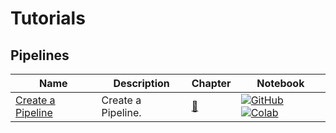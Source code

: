 # Tutorials

## Pipelines
| Name | Description | Chapter | Notebook |
| --- | --- | --- | --- |
| [Create a Pipeline](pipelines/create_a_pipeline/chapter.md) | Create a Pipeline. | [:book:](tutorials/pipelines/create_a_pipeline/chapter.md) | [![GitHub](https://badgen.net/badge/icon/github?icon=github&label)](tutorials/pipelines/create_a_pipeline/chapter.ipynb) [![Colab](https://colab.research.google.com/assets/colab-badge.svg)](tutorials/pipelines/create_a_pipeline/chapter.ipynb) |